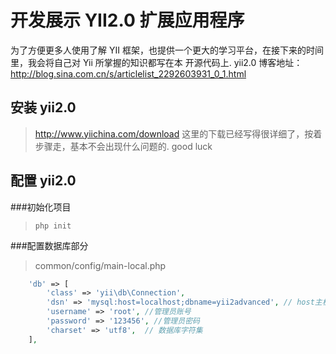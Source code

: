 开发展示 YII2.0 扩展应用程序
===================================

为了方便更多人使用了解 YII 框架，也提供一个更大的学习平台，在接下来的时间里，我会将自己对 Yii 所掌握的知识都写在本
开源代码上. yii2.0 博客地址：http://blog.sina.com.cn/s/articlelist_2292603931_0_1.html

安装 yii2.0
-----------------------------------

>http://www.yiichina.com/download  这里的下载已经写得很详细了，按着步骤走，基本不会出现什么问题的. good luck

配置 yii2.0
-----------------------------------

###初始化项目

> `php init`


###配置数据库部分

> common/config/main-local.php
```php
    'db' => [
        'class' => 'yii\db\Connection',
        'dsn' => 'mysql:host=localhost;dbname=yii2advanced', // host主机  dbname 数据库名称
        'username' => 'root', //管理员账号
        'password' => '123456', //管理员密码
        'charset' => 'utf8',  // 数据库字符集
    ],
```

